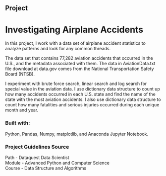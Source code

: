 ## Project
# Investigating Airplane Accidents

In this project, I work with a data set of airplane accident statistics to analyze patterns and look for any common threads.

The  data set that contains 77,282 aviation accidents that occurred in the U.S., and the metadata associated with them. The data in AviationData.txt file download at data.gov comes from the National Transportation Safety Board (NTSB).

I experiment with brute force search, linear search and log search for special value in the aviation data.
I use dictionary data structure to count up how many accidents occurred in each U.S. state and find the name of the state with the most aviation accidents.
I also use dictionary data structure to count how many fatalities and serious injuries occurred during each unique month and year.


### Built with:

Python, Pandas, Numpy, matplotlib, and Anaconda Jupyter Notebook.


### Project Guidelines Source

 Path - Dataquest Data Scientist\
 Module - Advanced Python and Computer Science\
 Course - Data Structure and Algorithms
